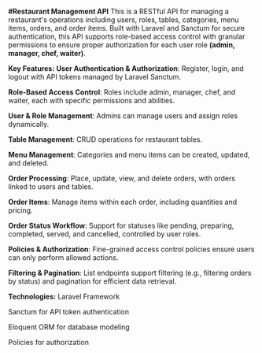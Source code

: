**#Restaurant Management API**
This is a RESTful API for managing a restaurant's operations including users, roles, tables, categories, menu items, orders, and order items. Built with Laravel and Sanctum for secure authentication, this API supports role-based access control with granular permissions to ensure proper authorization for each user role **(admin, manager, chef, waiter)**.

**Key Features:**
**User Authentication & Authorization**: Register, login, and logout with API tokens managed by Laravel Sanctum.

**Role-Based Access Control**: Roles include admin, manager, chef, and waiter, each with specific permissions and abilities.

**User & Role Management**: Admins can manage users and assign roles dynamically.

**Table Management**: CRUD operations for restaurant tables.

**Menu Management**: Categories and menu items can be created, updated, and deleted.

**Order Processing**: Place, update, view, and delete orders, with orders linked to users and tables.

**Order Items**: Manage items within each order, including quantities and pricing.

**Order Status Workflow**: Support for statuses like pending, preparing, completed, served, and cancelled, controlled by user roles.

**Policies & Authorization**: Fine-grained access control policies ensure users can only perform allowed actions.

**Filtering & Pagination**: List endpoints support filtering (e.g., filtering orders by status) and pagination for efficient data retrieval.

**Technologies:**
Laravel Framework

Sanctum for API token authentication

Eloquent ORM for database modeling

Policies for authorization

